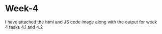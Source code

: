 # Week-4
I have attached the html and JS code image along with the output for week 4 tasks 4.1 and 4.2
